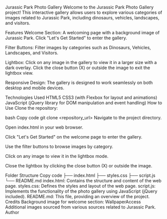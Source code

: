Jurassic Park Photo Gallery
Welcome to the Jurassic Park Photo Gallery project! This interactive gallery allows users to explore various categories of images related to Jurassic Park, including dinosaurs, vehicles, landscapes, and visitors.

Features
Welcome Section: A welcoming page with a background image of Jurassic Park. Click "Let's Get Started" to enter the gallery.

Filter Buttons: Filter images by categories such as Dinosaurs, Vehicles, Landscapes, and Visitors.

Lightbox: Click on any image in the gallery to view it in a larger size with a dark overlay. Click the close button (X) or outside the image to exit the lightbox view.

Responsive Design: The gallery is designed to work seamlessly on both desktop and mobile devices.

Technologies Used
HTML5
CSS3 (with Flexbox for layout and animations)
JavaScript (jQuery library for DOM manipulation and event handling)
How to Use
Clone the repository:

bash
Copy code
git clone <repository_url>
Navigate to the project directory.

Open index.html in your web browser.

Click "Let's Get Started" on the welcome page to enter the gallery.

Use the filter buttons to browse images by category.

Click on any image to view it in the lightbox mode.

Close the lightbox by clicking the close button (X) or outside the image.

Folder Structure
Copy code
├── index.html
├── styles.css
├── script.js
└── README.md
index.html: Contains the structure and content of the web page.
styles.css: Defines the styles and layout of the web page.
script.js: Implements the functionality of the photo gallery using JavaScript (jQuery included).
README.md: This file, providing an overview of the project.
Credits
Background image for welcome section: WallpaperAccess
Additional images sourced from various sources related to Jurassic Park.
Author

